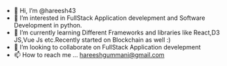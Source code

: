 - 👋 Hi, I’m @hareesh43
- 👀 I’m interested in FullStack Application develepment and Software Development in python.
- 🌱 I’m currently learning Different Frameworks and libraries like React,D3 JS,Vue Js etc.Recently started on Blockchain as well :)
- 💞️ I’m looking to collaborate on  FullStack Application develepment 
- 📫 How to reach me ... hareeshgummani@gmail.com

<!---
hareesh43/hareesh43 is a ✨ special ✨ repository because its `README.md` (this file) appears on your GitHub profile.
You can click the Preview link to take a look at your changes.
--->
